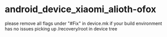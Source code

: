# android_device_xiaomi_alioth-ofox

please remove all flags under "#Fix" in device.mk if your build environment has no issues picking up /recovery/root in device tree
